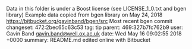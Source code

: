 Data in this folder is under a Boost license (see LICENSE_1_0.txt and bgen library)
Example data copied from bgen library on May 24, 2018
https://bitbucket.org/gavinband/bgen/src
Most recent bgen commit
changeset:   472:2bec65c63c53
tag:         tip
parent:      469:327b7fc762b9
user:        Gavin Band <gavin.band@well.ox.ac.uk>
date:        Wed May 16 09:02:55 2018 +0000
summary:     README.md edited online with Bitbucket



